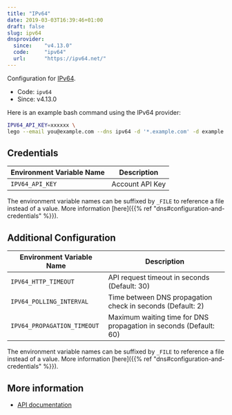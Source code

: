 ```yaml
---
title: "IPv64"
date: 2019-03-03T16:39:46+01:00
draft: false
slug: ipv64
dnsprovider:
  since:    "v4.13.0"
  code:     "ipv64"
  url:      "https://ipv64.net/"
---
```


<!-- THIS DOCUMENTATION IS AUTO-GENERATED. PLEASE DO NOT EDIT. -->
<!-- providers/dns/ipv64/ipv64.toml -->
<!-- THIS DOCUMENTATION IS AUTO-GENERATED. PLEASE DO NOT EDIT. -->


Configuration for [IPv64](https://ipv64.net/).


<!--more-->

- Code: `ipv64`
- Since: v4.13.0


Here is an example bash command using the IPv64 provider:

```bash
IPV64_API_KEY=xxxxxx \
lego --email you@example.com --dns ipv64 -d '*.example.com' -d example.com run
```




## Credentials

| Environment Variable Name | Description |
|-----------------------|-------------|
| `IPV64_API_KEY` | Account API Key |

The environment variable names can be suffixed by `_FILE` to reference a file instead of a value.
More information [here]({{% ref "dns#configuration-and-credentials" %}}).


## Additional Configuration

| Environment Variable Name | Description |
|--------------------------------|-------------|
| `IPV64_HTTP_TIMEOUT` | API request timeout in seconds (Default: 30) |
| `IPV64_POLLING_INTERVAL` | Time between DNS propagation check in seconds (Default: 2) |
| `IPV64_PROPAGATION_TIMEOUT` | Maximum waiting time for DNS propagation in seconds (Default: 60) |

The environment variable names can be suffixed by `_FILE` to reference a file instead of a value.
More information [here]({{% ref "dns#configuration-and-credentials" %}}).




## More information

- [API documentation](https://ipv64.net/dyndns_updater_api)

<!-- THIS DOCUMENTATION IS AUTO-GENERATED. PLEASE DO NOT EDIT. -->
<!-- providers/dns/ipv64/ipv64.toml -->
<!-- THIS DOCUMENTATION IS AUTO-GENERATED. PLEASE DO NOT EDIT. -->
